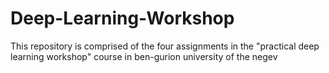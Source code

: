 # Deep-Learning-Workshop
This repository is comprised of the four assignments in the "practical deep learning workshop" course in ben-gurion university of the negev
